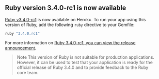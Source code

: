 ## Ruby version 3.4.0-rc1 is now available

[Ruby v3.4.0-rc1](/articles/ruby-support-reference#ruby-versions) is now available on Heroku. To run your app using this version of Ruby, add the following `ruby` directive to your Gemfile:

```ruby
ruby "3.4.0.rc1"
```

For more information on [Ruby 3.4.0-rc1, you can view the release announcement](https://www.ruby-lang.org/en/news/).

> Note
> This version of Ruby is not suitable for production applications.
> However, it can be used to test that your application is ready for
> the official release of Ruby 3.4.0 and
> to provide feedback to the Ruby core team.
